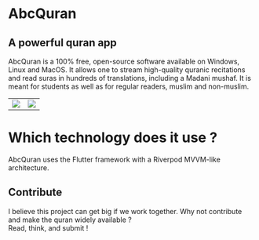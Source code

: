 # AbcQuran

## A powerful quran app
AbcQuran is a 100% free, open-source software available on Windows, Linux and MacOS. It allows one to stream high-quality quranic recitations and read suras in hundreds of translations, including a Madani mushaf. It is meant for students as well as for regular readers, muslim and non-muslim.
<table border="0">
 <tr>
    <td><img src="https://i.imgur.com/8ZS6VJ6.png"></td>
    <td><img src="https://i.imgur.com/OOtTYO0.png"></td>
 </tr>
</table>

# Which technology does it use ?
AbcQuran uses the Flutter framework with a Riverpod MVVM-like architecture.

## Contribute
I believe this project can get big if we work together. Why not contribute and make the quran widely available ?<br>
Read, think, and submit !
